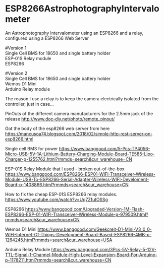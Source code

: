 # ESP8266AstrophotographyIntervalometer
An Astrophotography Intervalometer using an ESP8266 and a relay, configured using a ESP8266 Web Server

#Version 1  
Single Cell BMS for 18650 and single battery holder  
ESP-01S Relay module  
ESP8266  

#Version 2  
Single Cell BMS for 18650 and single battery holder  
Wemos D1 Mini  
Arduino Relay module  

The reason I use a relay is to keep the camera electrically isolated from the controller, just in case...  

PinOuts of the different camera manufacturers for the 2.5mm jack of the release
http://www.doc-diy.net/photo/remote_pinout/

Got the body of the esp8266 web server from here
https://mancusoa74.blogspot.com/2018/02/simple-http-rest-server-on-esp8266.html

Single cell BMS for power
https://www.banggood.com/5-Pcs-TP4056-Micro-USB-5V-1A-Lithium-Battery-Charging-Module-Board-TE585-Lipo-Charger-p-1255762.html?rmmds=search&cur_warehouse=CN

ESP-01S Relay Module that I used - broken out-of-the-box
https://www.banggood.com/ESP8266-ESP01-WIFI-Transceiver-Wireless-Module-USB-To-ESP8266-Serial-Adapter-Wireless-WIFI-Develoment-Board-p-1408866.html?rmmds=search&cur_warehouse=CN
  
How to fix the cheap ESP-01S ESP8266 relay modules. 
https://www.youtube.com/watch?v=Uq7ZfutOSSg 

ESP8266
https://www.banggood.com/Upgraded-Version-1M-Flash-ESP8266-ESP-01-WIFI-Transceiver-Wireless-Module-p-979509.html?rmmds=search&cur_warehouse=CN

Wemos D1 Mini
https://www.banggood.com/Geekcreit-D1-Mini-V3_0_0-WIFI-Internet-Of-Things-Development-Board-Based-ESP8266-4MB-p-1264245.html?rmmds=search&cur_warehouse=USA

Arduino Relay Module
https://www.banggood.com/3Pcs-5V-Relay-5-12V-TTL-Signal-1-Channel-Module-High-Level-Expansion-Board-For-Arduino-p-1178211.html?rmmds=search&cur_warehouse=CN
